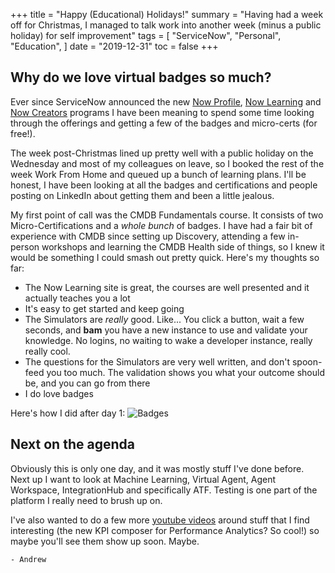 +++
title = "Happy (Educational) Holidays!"
summary = "Having had a week off for Christmas, I managed to talk work into another week (minus a public holiday) for self improvement"
tags = [
    "ServiceNow",
    "Personal",
    "Education",
]
date = "2019-12-31"
toc = false
+++

## Why do we love virtual badges so much?

Ever since ServiceNow announced the new [Now Profile](https://account.servicenow.com/personal-data/11e9c2e8b/bd7f2d4ad/b40a6cdff/a1f44WP8E/resume.html), [Now Learning](http://nowlearning.servicenow.com/) and [Now Creators](https://www.servicenow.com/now-creators.html) programs I have been meaning to spend some time looking through the offerings and getting a few of the badges and micro-certs (for free!).

<!-- more -->

The week post-Christmas lined up pretty well with a public holiday on the Wednesday and most of my colleagues on leave, so I booked the rest of the week Work From Home and queued up a bunch of learning plans. I'll be honest, I have been looking at all the badges and certifications and people posting on LinkedIn about getting them and been a little jealous. 

My first point of call was the CMDB Fundamentals course. It consists of two Micro-Certifications and a *whole bunch* of badges. I have had a fair bit of experience with CMDB since setting up Discovery, attending a few in-person workshops and learning the CMDB Health side of things, so I knew it would be something I could smash out pretty quick. Here's my thoughts so far:
- The Now Learning site is great, the courses are well presented and it actually teaches you a lot
- It's easy to get started and keep going
- The Simulators are *really* good. Like... You click a button, wait a few seconds, and **bam** you have a new instance to use and validate your knowledge. No logins, no waiting to wake a developer instance, really really cool.
- The questions for the Simulators are very well written, and don't spoon-feed you too much. The validation shows you what your outcome should be, and you can go from there
- I do love badges

Here's how I did after day 1:
![Badges](/img/badges.png)

## Next on the agenda

Obviously this is only one day, and it was mostly stuff I've done before. Next up I want to look at Machine Learning, Virtual Agent, Agent Workspace, IntegrationHub and specifically ATF. Testing is one part of the platform I really need to brush up on. 

I've also wanted to do a few more [youtube videos](https://www.youtube.com/channel/UCH1byb2cbzlFrYndyKic_Lg) around stuff that I find interesting (the new KPI composer for Performance Analytics? So cool!) so maybe you'll see them show up soon. Maybe.

`- Andrew`